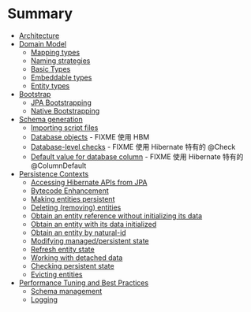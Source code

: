 # Summary

- [Architecture](/architecture/README.md)
- [Domain Model](/domain-model/README.md)
  - [Mapping types](/domain-model/01.md)
  - [Naming strategies](/domain-model/02.md)
  - [Basic Types](/domain-model/03.md)
  - [Embeddable types](/domain-model/04.md)
  - [Entity types](/domain-model/05.md)
- [Bootstrap](/bootstrap/README.md)
  - [JPA Bootstrapping](/bootstrap/01.md)
  - [Native Bootstrapping](/bootstrap/02.md)
- [Schema generation](/schema-generation/README.md)
  - [Importing script files](/schema-generation/01.md)
  - [Database objects](/schema-generation/02.md) - FIXME 使用 HBM
  - [Database-level checks](/schema-generation/03.md) - FIXME 使用 Hibernate 特有的 @Check
  - [Default value for database column](/schema-generation/04.md) - FIXME 使用 Hibernate 特有的 @ColumnDefault
- [Persistence Contexts](/persistence-contexts/README.md)
  - [Accessing Hibernate APIs from JPA](/persistence-contexts/01.md)
  - [Bytecode Enhancement](/persistence-contexts/02.md)
  - [Making entities persistent](/persistence-contexts/03.md)
  - [Deleting (removing) entities](/persistence-contexts/04.md)
  - [Obtain an entity reference without initializing its data](/persistence-contexts/05.md)
  - [Obtain an entity with its data initialized](/persistence-contexts/06.md)
  - [Obtain an entity by natural-id](/persistence-contexts/07.md)
  - [Modifying managed/persistent state](/persistence-contexts/08.md)
  - [Refresh entity state](/persistence-contexts/09.md)
  - [Working with detached data](/persistence-contexts/10.md)
  - [Checking persistent state](/persistence-contexts/11.md)
  - [Evicting entities](/persistence-contexts/12.md)
- [Performance Tuning and Best Practices](/best-practices/README.md)
  - [Schema management](/best-practices/01.md)
  - [Logging](/best-practices/02.md)
